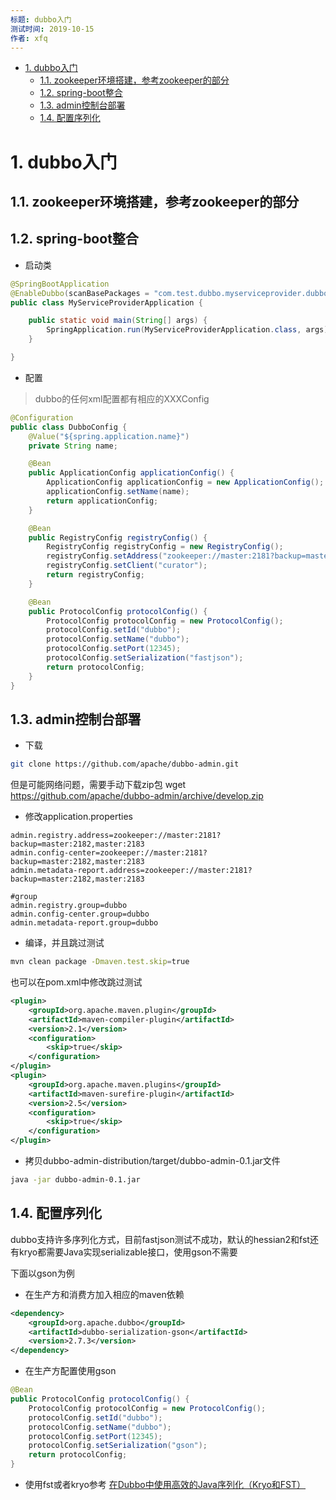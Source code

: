 ```yaml
---
标题: dubbo入门
测试时间: 2019-10-15
作者: xfq
---
```


<!-- TOC -->

- [1. dubbo入门](#1-dubbo入门)
    - [1.1. zookeeper环境搭建，参考zookeeper的部分](#11-zookeeper环境搭建参考zookeeper的部分)
    - [1.2. spring-boot整合](#12-spring-boot整合)
    - [1.3. admin控制台部署](#13-admin控制台部署)
    - [1.4. 配置序列化](#14-配置序列化)

<!-- /TOC -->

# 1. dubbo入门
## 1.1. zookeeper环境搭建，参考zookeeper的部分
## 1.2. spring-boot整合
+ 启动类
```java
@SpringBootApplication
@EnableDubbo(scanBasePackages = "com.test.dubbo.myserviceprovider.dubbo")
public class MyServiceProviderApplication {

	public static void main(String[] args) {
		SpringApplication.run(MyServiceProviderApplication.class, args);
	}

}
```
+ 配置
> dubbo的任何xml配置都有相应的XXXConfig
```java
@Configuration
public class DubboConfig {
    @Value("${spring.application.name}")
    private String name;

    @Bean
    public ApplicationConfig applicationConfig() {
        ApplicationConfig applicationConfig = new ApplicationConfig();
        applicationConfig.setName(name);
        return applicationConfig;
    }

    @Bean
    public RegistryConfig registryConfig() {
        RegistryConfig registryConfig = new RegistryConfig();
        registryConfig.setAddress("zookeeper://master:2181?backup=master:2182,master:2183");
        registryConfig.setClient("curator");
        return registryConfig;
    }

    @Bean
    public ProtocolConfig protocolConfig() {
        ProtocolConfig protocolConfig = new ProtocolConfig();
        protocolConfig.setId("dubbo");
        protocolConfig.setName("dubbo");
        protocolConfig.setPort(12345);
        protocolConfig.setSerialization("fastjson");
        return protocolConfig;
    }
}
```
## 1.3. admin控制台部署
+ 下载
```sh
git clone https://github.com/apache/dubbo-admin.git
```
但是可能网络问题，需要手动下载zip包
wget https://github.com/apache/dubbo-admin/archive/develop.zip

+ 修改application.properties
```properties
admin.registry.address=zookeeper://master:2181?backup=master:2182,master:2183
admin.config-center=zookeeper://master:2181?backup=master:2182,master:2183
admin.metadata-report.address=zookeeper://master:2181?backup=master:2182,master:2183

#group
admin.registry.group=dubbo
admin.config-center.group=dubbo
admin.metadata-report.group=dubbo
```

+ 编译，并且跳过测试
```sh
mvn clean package -Dmaven.test.skip=true
```
也可以在pom.xml中修改跳过测试
```xml
<plugin>  
    <groupId>org.apache.maven.plugin</groupId>  
    <artifactId>maven-compiler-plugin</artifactId>  
    <version>2.1</version>  
    <configuration>  
        <skip>true</skip>  
    </configuration>  
</plugin>  
<plugin>  
    <groupId>org.apache.maven.plugins</groupId>  
    <artifactId>maven-surefire-plugin</artifactId>  
    <version>2.5</version>  
    <configuration>  
        <skip>true</skip>  
    </configuration>  
</plugin>
```
+ 拷贝dubbo-admin-distribution/target/dubbo-admin-0.1.jar文件
```sh
java -jar dubbo-admin-0.1.jar
```

## 1.4. 配置序列化
dubbo支持许多序列化方式，目前fastjson测试不成功，默认的hessian2和fst还有kryo都需要Java实现serializable接口，使用gson不需要

下面以gson为例
+ 在生产方和消费方加入相应的maven依赖
```xml
<dependency>
    <groupId>org.apache.dubbo</groupId>
    <artifactId>dubbo-serialization-gson</artifactId>
    <version>2.7.3</version>
</dependency>
```
+ 在生产方配置使用gson
```java
@Bean
public ProtocolConfig protocolConfig() {
    ProtocolConfig protocolConfig = new ProtocolConfig();
    protocolConfig.setId("dubbo");
    protocolConfig.setName("dubbo");
    protocolConfig.setPort(12345);
    protocolConfig.setSerialization("gson");
    return protocolConfig;
}
```
+ 使用fst或者kryo参考
[在Dubbo中使用高效的Java序列化（Kryo和FST）](http://dubbo.apache.org/zh-cn/docs/user/demos/serialization.html)
